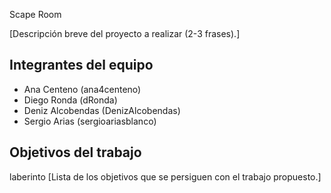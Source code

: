 Scape Room

[Descripción breve del proyecto a realizar (2-3 frases).]

## Integrantes del equipo

- Ana Centeno (ana4centeno)
- Diego Ronda (dRonda)
- Deniz Alcobendas (DenizAlcobendas)
- Sergio Arias (sergioariasblanco)


## Objetivos del trabajo
laberinto
[Lista de los objetivos que se persiguen con el trabajo propuesto.]

